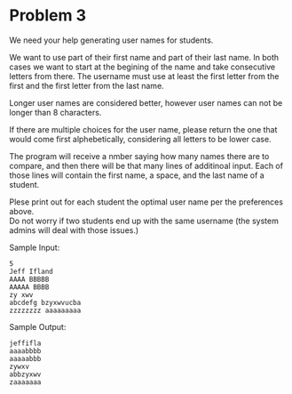 # Problem 3

We need your help generating user names for students.  

We want to use part of their first name and part of their last name.
In both cases we want to start at the begining of the name and take consecutive letters from there.
The username must use at least the first letter from the first and the first letter from the last name.

Longer user names are considered better, however user names can not be longer than 8 characters. 

If there are multiple choices for the user name, please return the one that would come first alphebetically, considering all letters to be lower case.

The program will receive a nmber saying how many names there are to compare, and then there will be that many lines of additinoal input.
Each of those lines will contain the first name, a space, and the last name of a student.

Plese print out for each student the optimal user name per the preferences above.  
Do not worry if two students end up with the same username (the system admins will deal with those issues.)

Sample Input:
~~~
5
Jeff Ifland
AAAA BBBBB
AAAAA BBBB
zy xwv
abcdefg bzyxwvucba
zzzzzzzz aaaaaaaaa
~~~

Sample Output:
~~~
jeffifla
aaaabbbb
aaaaabbb
zywxv
abbzyxwv
zaaaaaaa
~~~

